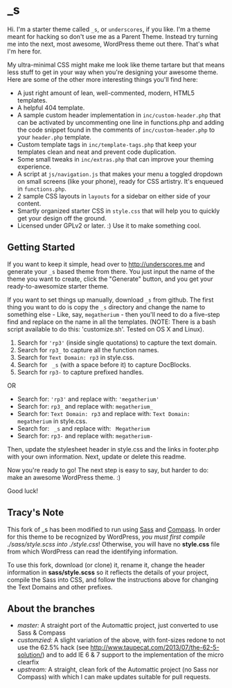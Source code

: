 _s
===

Hi. I'm a starter theme called `_s`, or `underscores`, if you like. I'm a theme meant for hacking so don't use me as a Parent Theme. Instead try turning me into the next, most awesome, WordPress theme out there. That's what I'm here for.

My ultra-minimal CSS might make me look like theme tartare but that means less stuff to get in your way when you're designing your awesome theme. Here are some of the other more interesting things you'll find here:

* A just right amount of lean, well-commented, modern, HTML5 templates.
* A helpful 404 template.
* A sample custom header implementation in `inc/custom-header.php` that can be activated by uncommenting one line in functions.php and adding the code snippet found in the comments of `inc/custom-header.php` to your `header.php` template.
* Custom template tags in `inc/template-tags.php` that keep your templates clean and neat and prevent code duplication.
* Some small tweaks in `inc/extras.php` that can improve your theming experience.
* A script at `js/navigation.js` that makes your menu a toggled dropdown on small screens (like your phone), ready for CSS artistry. It's enqueued in `functions.php`.
* 2 sample CSS layouts in `layouts` for a sidebar on either side of your content.
* Smartly organized starter CSS in `style.css` that will help you to quickly get your design off the ground.
* Licensed under GPLv2 or later. :) Use it to make something cool.

Getting Started
---------------

If you want to keep it simple, head over to http://underscores.me and generate your `_s` based theme from there. You just input the name of the theme you want to create, click the "Generate" button, and you get your ready-to-awesomize starter theme.

If you want to set things up manually, download `_s` from github. The first thing you want to do is copy the `_s` directory and change the name to something else - Like, say, `megatherium` - then you'll need to do a five-step find and replace on the name in all the templates. (NOTE: There is a bash script available to do this: 'customize.sh'. Tested on OS X and Linux).

1. Search for `'rp3'` (inside single quotations) to capture the text domain.
2. Search for `rp3_` to capture all the function names.
3. Search for `Text Domain: rp3` in style.css.
4. Search for <code>&nbsp;_s</code> (with a space before it) to capture DocBlocks.
5. Search for `rp3-` to capture prefixed handles.

OR

* Search for: `'rp3'` and replace with: `'megatherium'`
* Search for: `rp3_` and replace with: `megatherium_`
* Search for: `Text Domain: rp3` and replace with: `Text Domain: megatherium` in style.css.
* Search for: <code>&nbsp;_s</code> and replace with: <code>&nbsp;Megatherium</code>
* Search for: `rp3-` and replace with: `megatherium-`

Then, update the stylesheet header in style.css and the links in footer.php with your own information. Next, update or delete this readme.

Now you're ready to go! The next step is easy to say, but harder to do: make an awesome WordPress theme. :)

Good luck!


Tracy's Note
------------

This fork of \_s has been modified to run using [Sass](http://sass-lang.com) and [Compass](http://compass-style.org).  In order for this theme to be recognized by WordPress, _you must first compile ./sass/style.scss
into ./style.css_!  Otherwise, you will have no **style.css** file from which WordPress can read the identifying information.

To use this fork, download (or clone) it, rename it, change the header information in **sass/style.scss** so it reflects the details of your
project, compile the Sass into CSS, and follow the instructions above for changing the Text Domains and other prefixes.


## About the branches

* *master:* A straight port of the Automattic project, just converted to use Sass & Compass
* *customzied:* A slight variation of the above, with font-sizes redone to not use the 62.5% hack (see http://www.taupecat.com/2013/07/the-62-5-solution/) and to add IE 6 & 7 support to the implementation of the micro clearfix
* *upstream:* A straight, clean fork of the Automattic project (no Sass nor Compass) with which I can make updates suitable for pull requests.
